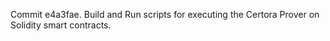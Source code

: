 Commit e4a3fae.                    Build and Run scripts for executing the Certora Prover on Solidity smart contracts.